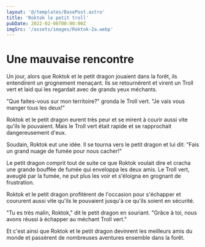 ```yaml
---
layout: '@/templates/BasePost.astro'
title: 'Roktok le petit troll'
pubDate: 2022-02-06T00:00:00Z
imgSrc: '/assets/images/Roktok-2a.webp'
---
```

# Une mauvaise rencontre

Un jour, alors que Roktok et le petit dragon jouaient dans la forêt, ils entendirent un grognement menaçant. Ils se retournèrent et virent un Troll vert et laid qui les regardait avec de grands yeux méchants.

"Que faites-vous sur mon territoire?" gronda le Troll vert. "Je vais vous manger tous les deux!"

Roktok et le petit dragon eurent très peur et se mirent à courir aussi vite qu'ils le pouvaient. Mais le Troll vert était rapide et se rapprochait dangereusement d'eux.

Soudain, Roktok eut une idée. Il se tourna vers le petit dragon et lui dit: "Fais un grand nuage de fumée pour nous cacher!"

Le petit dragon comprit tout de suite ce que Roktok voulait dire et cracha une grande bouffée de fumée qui enveloppa les deux amis. Le Troll vert, aveuglé par la fumée, ne put plus les voir et s'éloigna en grognant de frustration.

Roktok et le petit dragon profitèrent de l'occasion pour s'échapper et coururent aussi vite qu'ils le pouvaient jusqu'à ce qu'ils soient en sécurité.

"Tu es très malin, Roktok," dit le petit dragon en souriant. "Grâce à toi, nous avons réussi à échapper au méchant Troll vert."

Et c'est ainsi que Roktok et le petit dragon devinrent les meilleurs amis du monde et passèrent de nombreuses aventures ensemble dans la forêt.